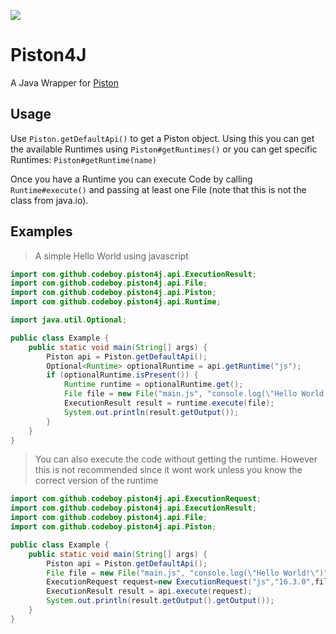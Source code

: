 [![](https://jitpack.io/v/the-codeboy/Piston4J.svg)](https://jitpack.io/#the-codeboy/Piston4J)
# Piston4J

A Java Wrapper for [Piston](https://github.com/engineer-man/piston)

## Usage

Use ``Piston.getDefaultApi()`` to get a Piston object. Using this you can get the available Runtimes using ``Piston#getRuntimes()`` or you can get specific Runtimes: ``Piston#getRuntime(name)``

Once you have a Runtime you can execute Code by calling ``Runtime#execute()`` and passing at least one File (note that this is not the class from java.io).

## Examples

> A simple Hello World using javascript

```java
import com.github.codeboy.piston4j.api.ExecutionResult;
import com.github.codeboy.piston4j.api.File;
import com.github.codeboy.piston4j.api.Piston;
import com.github.codeboy.piston4j.api.Runtime;

import java.util.Optional;

public class Example {
    public static void main(String[] args) {
        Piston api = Piston.getDefaultApi();
        Optional<Runtime> optionalRuntime = api.getRuntime("js");
        if (optionalRuntime.isPresent()) {
            Runtime runtime = optionalRuntime.get();
            File file = new File("main.js", "console.log(\"Hello World!\")");
            ExecutionResult result = runtime.execute(file);
            System.out.println(result.getOutput());
        }
    }
}

```

> You can also execute the code without getting the runtime. However this is not recommended since it wont work unless you know the correct version of the runtime

```java
import com.github.codeboy.piston4j.api.ExecutionRequest;
import com.github.codeboy.piston4j.api.ExecutionResult;
import com.github.codeboy.piston4j.api.File;
import com.github.codeboy.piston4j.api.Piston;

public class Example {
    public static void main(String[] args) {
        Piston api = Piston.getDefaultApi();
        File file = new File("main.js", "console.log(\"Hello World!\")");
        ExecutionRequest request=new ExecutionRequest("js","16.3.0",file);
        ExecutionResult result = api.execute(request);
        System.out.println(result.getOutput().getOutput());
    }
}

```
